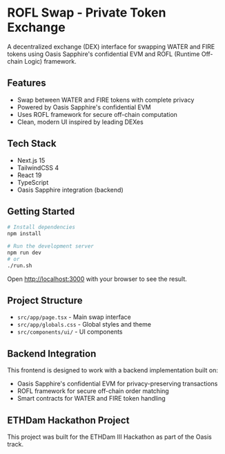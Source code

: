 # ROFL Swap - Private Token Exchange

A decentralized exchange (DEX) interface for swapping WATER and FIRE tokens using Oasis Sapphire's confidential EVM and ROFL (Runtime Off-chain Logic) framework.

## Features

- Swap between WATER and FIRE tokens with complete privacy
- Powered by Oasis Sapphire's confidential EVM
- Uses ROFL framework for secure off-chain computation
- Clean, modern UI inspired by leading DEXes

## Tech Stack

- Next.js 15
- TailwindCSS 4
- React 19
- TypeScript
- Oasis Sapphire integration (backend)

## Getting Started

```bash
# Install dependencies
npm install

# Run the development server
npm run dev
# or
./run.sh
```

Open [http://localhost:3000](http://localhost:3000) with your browser to see the result.

## Project Structure

- `src/app/page.tsx` - Main swap interface
- `src/app/globals.css` - Global styles and theme
- `src/components/ui/` - UI components

## Backend Integration

This frontend is designed to work with a backend implementation built on:

- Oasis Sapphire's confidential EVM for privacy-preserving transactions
- ROFL framework for secure off-chain order matching
- Smart contracts for WATER and FIRE token handling

## ETHDam Hackathon Project

This project was built for the ETHDam III Hackathon as part of the Oasis track.
